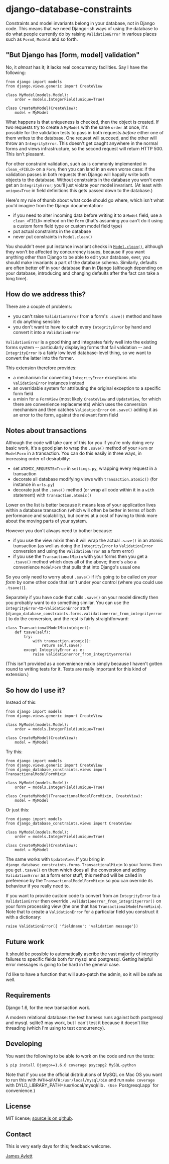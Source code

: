 # django-database-constraints

Constraints and model invariants belong in your database, not in Django code. This means that we need Django-ish ways of using the database to do what people currently do by raising `ValidationError` in various places such as `Form`s, `Model`s and so forth.

## "But Django has [form, model] validation"

No, it *almost* has it; it lacks real concurrency facilities. Say I have the following:

    from django import models
    from django.views.generic import CreateView
    
    class MyModel(models.Model):
        order = models.IntegerField(unique=True)
    
    class CreateMyModel(CreateView):
        model = MyModel

What happens is that uniqueness is checked, then the object is created. If two requests try to create a `MyModel` with the same `order` at once, it's possible for the validation tests to pass in both requests *before* either one of them writes to the database. One request will succeed, and the other will throw an `IntegrityError`. This doesn't get caught anywhere in the normal forms and views infrastructure, so the second request will return HTTP 500. This isn't pleasant.

For other constraint validation, such as is commonly implemented in `clean_<FIELD>` on a `Form`, then you can land in an even worse case: if the validation passes in both requests then Django will happily write both objects to the database. Without constraints in the database you won't even get an `IntegrityError`; you'll just violate your model invariant. (At least with `unique=True` in field definitions this gets passed down to the database.)

Here's my rule of thumb about what code should go where, which isn't what you'd imagine from the Django documentation:

 * if you need to alter incoming data before writing it to a `Model` field, use a `clean_<FIELD>` method on the `Form` (that's assuming you can't do it using a custom form field type or custom model field type)
 * put actual constraints in the database
 * never put constraints in `Model.clean()`

You shouldn't even put instance invariant checks in [`Model.clean()`](https://docs.djangoproject.com/en/dev/ref/models/instances/#django.db.models.Model.clean), although they won't be affected by concurrency issues, because if you want anything other than Django to be able to edit your database, ever, you should make invariants a part of the database schema. Similarly, defaults are often better off in your database than in Django (although depending on your database, introducing and changing defaults after the fact can take a long time).

## How do we address this?

There are a couple of problems:

 * you can't raise `ValidationError` from a form's `.save()` method and have it do anything sensible
 * you don't want to have to catch every `IntegrityError` by hand and convert it into a `ValidationError`

`ValidationError` is a good thing and integrates fairly well into the existing forms system -- particularly displaying forms that fail validation -- and `IntegrityError` is a fairly low level database-level thing, so we want to convert the latter into the former.

This extension therefore provides:

 * a mechanism for converting  `IntegrityError` exceptions into `ValidationError` instances instead
 * an overridable system for attributing the original exception to a specific form field
 * a mixin for a `FormView` (most likely `CreateView` and `UpdateView`, for which there are convenience replacements) which uses the conversion mechanism and then catches `ValidationError` on `.save()` adding it as an error to the form, against the relevant form field

## Notes about transactions

Although the code will take care of this for you if you're only doing very basic work, it's a good plan to wrap the `.save()` method of your `Form` or `ModelForm` in a transaction. You can do this easily in three ways, in increasing order of desirability:

 * set `ATOMIC_REQUESTS=True` in `settings.py`, wrapping every request in a transaction
 * decorate all database modifying views with `transaction.atomic()` (for instance in `urls.py`)
 * decorate just the `.save()` method (or wrap all code within it in a `with` statement) with `transaction.atomic()`

Lower on the list is better because it means less of your application lives within a database transaction (which will often be better in terms of both performance and scalability), but comes at a cost of having to think more about the moving parts of your system.

However you don't always need to bother because:

 * if you use the view mixin then it will wrap the actual `.save()` in an atomic transaction (as well as doing the `IntegrityError` to `ValidationError` conversion and using the `ValidationError` as a form error)
 * if you use the `TransactionalMixin` with your forms then you get a `.tsave()` method which does all of the above; there's also a convenience `ModelForm` that pulls that into Django's usual one

So you only need to worry about `.save()` if it's going to be called *on your form* by some other code that isn't under your control (where you could use `.tsave()`).

Separately if you have code that calls `.save()` on your model directly then you probably want to do something similar. You can use the `IntegrityError`-to-`ValidationError` stuff (`django_database_constraints.forms.validationerror_from_integrityerror`) to do the conversion, and the rest is fairly straightforward:

    class TransactionalModelMixin(object):
        def tsave(self):
            try:
                with transaction.atomic():
                    return self.save()
            except IntegrityError as e:
                raise validationerror_from_integrityerror(e)

(This isn't provided as a convenience mixin simply because I haven't gotten round to writing tests for it. Tests are really important for this kind of extension.)

## So how do I use it?

Instead of this:

    from django import models
    from django.views.generic import CreateView
    
    class MyModel(models.Model):
        order = models.IntegerField(unique=True)
    
    class CreateMyModel(CreateView):
        model = MyModel

Try this:

    from django import models
    from django.views.generic import CreateView
    from django_database_constraints.views import TransactionalModelFormMixin
    
    class MyModel(models.Model):
        order = models.IntegerField(unique=True)
    
    class CreateMyModel(TransactionalModelFormMixin, CreateView):
        model = MyModel

Or just this:

    from django import models
    from django_database_constraints.views import CreateView
    
    class MyModel(models.Model):
        order = models.IntegerField(unique=True)
    
    class CreateMyModel(CreateView):
        model = MyModel

The same works with `UpdateView`. If you bring in `django_database_constraints.forms.TransactionalMixin` to your forms then you get `.tsave()` on them which does all the conversion and adding `ValidationError` as a form error stuff; this method will be called in preference by the `TransactionalModelFormMixin` so you can override its behaviour if you really need to.

If you want to provide custom code to convert from an `IntegrityError` to a `ValidationError` then override `.validationerror_from_integrityerror()` on your form processing view (the one that has `TransactionalModelFormMixin`). Note that to create a `ValidationError` for a particular field you construct it with a dictionary:

    raise ValidationError({ 'fieldname': 'validation message'})

## Future work

It should be possible to automatically ascribe the vast majority of integrity failures to specific fields both for mysql and postgresql. Getting helpful error messages is going to be hard in the general case.

I'd like to have a function that will auto-patch the admin, so it will be safe as well.

## Requirements

Django 1.6, for the new transaction work.

A modern relational database: the test harness runs against both postgresql and mysql. sqlite3 may work, but I can't test it because it doesn't like threading (which I'm using to test concurrency).

## Developing

You want the following to be able to work on the code and run the tests:

    $ pip install Django>=1.6.0 coverage psycopg2 MySQL-python

Note that if you use the official distributions of MySQL on Mac OS you want to run this with `PATH=$PATH:/usr/local/mysql/bin` and run `make coverage` with DYLD_LIBRARY_PATH=/usr/local/mysql/lib`. (Use `Postgresql.app` for convenience.)

## License

MIT license; [source is on github][Package source].

## Contact

This is very early days for this; feedback welcome.

[James Aylett][James' homepage]

  [James' homepage]: http://tartarus.org/james/
  [Package source]: https://github.com/jaylett/django-database-constraints

